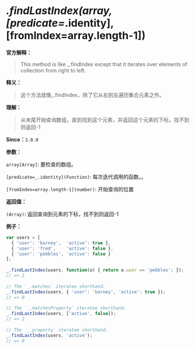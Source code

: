 # _.findLastIndex(array, [predicate=_.identity], [fromIndex=array.length-1])

**官方解释：**

> This method is like _.findIndex except that it iterates over elements of collection from right to left.

**释义：**

> 这个方法就像_.findIndex，除了它从右到左遍历集合元素之外。

**理解：**

> 从末尾开始查询数组，直到找到这个元素，并返回这个元素的下标，找不到则返回-1

**Since：**`2.0.0`

**参数：**

`array[Array]`: 要检查的数组。

`[predicate=_.identity](Function)`: 每次迭代调用的函数。。

`[fromIndex=array.length-1](number)`: 开始查询的位置

**返回值：**

`(Array)`: 返回查询到元素的下标，找不到则返回-1

**例子：**

```javascript
var users = [
  { 'user': 'barney',  'active': true },
  { 'user': 'fred',    'active': false },
  { 'user': 'pebbles', 'active': false }
];
 
_.findLastIndex(users, function(o) { return o.user == 'pebbles'; });
// => 2
 
// The `_.matches` iteratee shorthand.
_.findLastIndex(users, { 'user': 'barney', 'active': true });
// => 0
 
// The `_.matchesProperty` iteratee shorthand.
_.findLastIndex(users, ['active', false]);
// => 2
 
// The `_.property` iteratee shorthand.
_.findLastIndex(users, 'active');
// => 0
```

